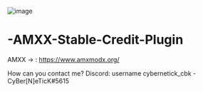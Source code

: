 ![image](https://github.com/CyBerNeTicK-cbk/-AMXX-Stable-Credit-Plugin/assets/125974525/bb1374c7-718f-4363-bfad-4555b33dfd92)
# -AMXX-Stable-Credit-Plugin

AMXX -> : https://www.amxmodx.org/

How can you contact me?
Discord: username cybernetick_cbk - CyBer[N]eTicK#5615
